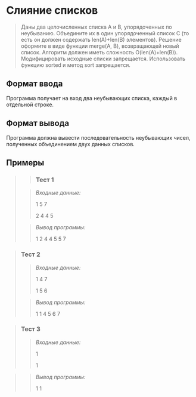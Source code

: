 # Слияние списков


>Даны два целочисленных списка A и B, упорядоченных по неубыванию. Объедините их в один упорядоченный список С (то есть он должен содержать len(A)+len(B) элементов). Решение оформите в виде функции merge(A, B), возвращающей новый список. Алгоритм должен иметь сложность O(len(A)+len(B)). Модифицировать исходные списки запрещается. Использовать функцию sorted и метод sort запрещается.


## Формат ввода

Программа получает на вход два неубывающих списка, каждый в отдельной строке.

## Формат вывода

Программа должна вывести последовательность неубывающих чисел, полученных объединением двух данных списков.


 ## Примеры
>
> >### Тест 1
>
>>*Входные данные:*
>>
>>1 5 7
>>
>>2 4 4 5
>>
>>
>>
>>
>>
>>
>>
>> 
> 
>>*Вывод программы:*
>>
>>1 2 4 4 5 5 7

>>

 
>### Тест 2
>
>>*Входные данные:*
>>
>>
>>1 4 7
>>
>>1 5 6
>>
>>
>>
>>
>>
>> 
>>
>>
>>
>>
>>
>
>>*Вывод программы:*
>>
>>1 1 4 5 6 7 

>### Тест 3
>>
>>*Входные данные:*
>>
>>
>>
>>1
>>
>>1
>> 
>>
>> 
>>
>>
>>

>>*Вывод программы:*
>>
>>1 1
>>
>>